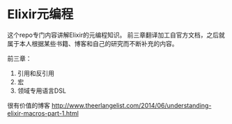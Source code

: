 Elixir元编程
===========

这个repo专门内容讲解Elixir的元编程知识。
前三章翻译加工自官方文档，之后就属于本人根据某些书籍、博客和自己的研究而不断补充的内容。

前三章：  

1. 引用和反引用
2. 宏
3. 领域专用语言DSL

很有价值的博客 http://www.theerlangelist.com/2014/06/understanding-elixir-macros-part-1.html 
